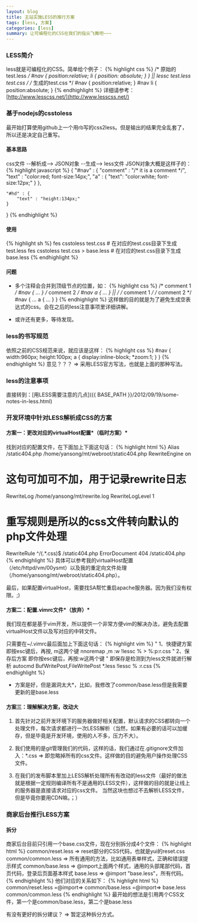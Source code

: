 ```yaml
---
layout: blog
title: 主站实施LESS的推行方案
tags: [less, 方案]
categories: [less]
summary: 让可编程化的CSS在我们的指尖飞舞吧~~~
---
```

### LESS简介
less就是可编程化的CSS。简单给个例子：
{% highlight css %}
/* 原始的test.less */
#nav {
    position:relative;
    li {
        position: absolute;
    }
}
    || lessc test.less test.css
    \/
/* 生成的test.css */
#nav {
    position:relative;
}
#nav li {
    position:absolute;
}
{% endhighlight %}
详细请参考：[http://www.lesscss.net/](http://www.lesscss.net/)
### 基于nodejs的csstoless
最开始打算使用github上一个用rb写的css2less。但是输出的结果完全乱套了，所以还是决定自己重写。
#### 基本思路
css文件 --解析成--> JSON对象 --生成--> less文件
JSON对象大概是这样子的：
{% highlight javascript %}
{
    "#nav" : {
        "comment" : "/* it is a comment */",
        "text" : "color:red; font-size:14px;",
        "a" : {
            "text": "color:white; font-size:12px;"
        }
    },

    "#hd" : {
        "text" : "height:134px;"
    }
}
{% endhighlight %}
#### 使用
{% highlight sh %}
fes csstoless test.css # 在对应的test.css目录下生成test.less
fes csstoless test.css > base.less # 在对应的test.css目录下生成base.less
{% endhighlight %}
#### 问题
* 多个注释会合并到顶级节点的位置，如： 
{% highlight css %}
/* comment 1 */
#nav { ... }
/* comment 2 */
#nav a { ... }
    ||
    \/
/* comment 1 */
/* comment 2 */
#nav {
    ...
    a {
        ...
    }
}
{% endhighlight %}
这样做的目的就是为了避免生成空表达式的css。会在之后的less注意事项里详细讲解。

* 或许还有更多，等待发现。
### less的书写规范
依照之前的CSS规范来说，就应该是这样：
{% highlight css %}
#nav {
    width:960px;
    height:100px;
    a {
        display:inline-block;
        *zoom:1;
    }
}
{% endhighlight %}
意见？？？ => 采用LESS官方写法，也就是上面的那种写法。
### less的注意事项
直接转到：[用LESS需要注意的几点]({{ BASE_PATH }}/2012/09/19/some-notes-in-less.html)
### 开发环境中针对LESS解析成CSS的方案
#### 方案一：更改对应的virtualHost配置*（临时方案）*
找到对应的配置文件，在下面加上下面这句话：
{% highlight html %}
Alias /static404.php /home/yansong/mt/webroot/static404.php
RewriteEngine on
# 这句可加可不加，用于记录rewrite日志
RewriteLog /home/yansong/mt/rewrite.log
RewriteLogLevel 1
# 重写规则是所以的css文件转向默认的php文件处理
RewriteRule ^/(.*\.css)$ /static404.php
ErrorDocument 404 /static404.php
{% endhighlight %}
具体可以参考我的virtualHost配置（/etc/httpd/vm/00ysmt）以及我的重定向文件处理（/home/yansong/mt/webroot/static404.php）。

最后，如果配置virtualHost，需要找SA帮忙重启apache服务器。因为我们没有权限。;)

#### 方案二：配置.vimrc文件*（放弃）*
我们现在都是基于vim开发，所以提供一个非常方便vim的解决办法，避免去配置virtualHost文件以及写对应的中转文件。

只需要在~/.vimrc最后面加上下面这句话：
{% highlight vim %}
" 1、快捷键方案 即按esc键后，再按, m这两个键
nnoremap ,m :w <BAR> !lessc % > %:p:r.css<CR><space>
" 2、保存后方案 即你按esc键后，再按:w这两个键
" 即保存是检测到为less文件就进行解析
autocmd BufWritePost,FileWritePost *.less !lessc % <afile>:r.css
{% endhighlight %}

* 方案是好，但是漏洞太大*，比如，我修改了common/base.less但是我需要更新的是base.less

#### 方案三：理解解决方案，改动大
1. 首先针对之前开发环境下的服务器做好相关配置，默认请求的CSS都转向一个处理文件，每次请求都进行一次LESS解析（当然，如果有必要的话可以加缓存，但是毕竟是开发环境，使用的人不多，压力不大）。

2. 我们使用的是git管理我们的代码，这样的话，我们通过在.gitignore文件加入：*.css => 即忽略掉所有的css文件。这样做的目的避免用户操作处理CSS文件。

3. 在我们的发布脚本里加上LESS解析处理所有有改动的less文件（最好的做法就是根据一定规则编译所有不是通用的LESS文件），这样做的目的就是让线上的服务器是直接请求对应的css文件。
    当然这块也想过不去解析LESS文件，但是毕竟你要用CDN嘛。；）

### 商家后台推行LESS方案
#### 拆分
商家后台目前只引用一个base.css文件，现在分别拆分成4个文件：
{% highlight html %}
common/reset.less    =>  reset部分的CSS代码，也就是yui的reset.css
common/common.less   =>  所有通用的方法，比如通用表单样式，正确和错误提示样式
common/base.less     =>  @import上面两个样式，通用的头部尾部代码，首页代码，登录后页面基本样式
base.less            =>  @import "base.less"，所有代码。
{% endhighlight %}
他们对应的关系如下：
{% highlight html %}
common/reset.less
                    =@import=>  common/base.less  =@import=> base.less
common/common.less
{% endhighlight %}
最开始的想法是引用两个CSS文件，第一个是common/base.less，第二个是base.less

有没有更好的拆分建议？ => 暂定这种拆分方式。
